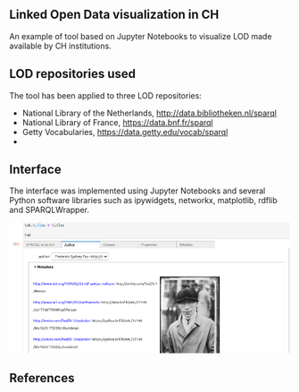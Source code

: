 ## Linked Open Data visualization in CH
An example of tool based on Jupyter Notebooks to visualize LOD made available by CH institutions.

## LOD repositories used

The tool has been applied to three LOD repositories:

- National Library of the Netherlands, http://data.bibliotheken.nl/sparql
- National Library of France, https://data.bnf.fr/sparql
- Getty Vocabularies, https://data.getty.edu/vocab/sparql
-

## Interface

The interface was implemented using Jupyter Notebooks and several Python software libraries such as ipywidgets, networkx, matplotlib, rdflib and SPARQLWrapper.

<img src="images/bnf-notebook.png">


## References
